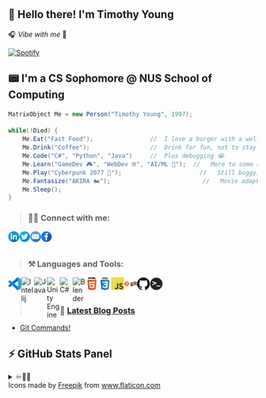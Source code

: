 ## 👋 Hello there! I'm Timothy Young

🎧 _Vibe with me_ 🎺

[![Spotify](https://spotify-stats-timothyoung97.vercel.app/api/spotify)](https://open.spotify.com/user/31qd72w5v25ss2gn6tpaoaenqfru)

## 📟 I'm a CS Sophomore @ NUS School of Computing 

```java
MatrixObject Me = new Person("Timothy Young", 1997);

while(!Died) {
    Me.Eat("Fast Food");                //  I love a burger with a well grilled patty 🍔
    Me.Drink("Coffee");                 //  Drink for fun, not to stay awake 🤡
    Me.Code("C#", "Python", "Java")     //  Plus debugging 😭
    Me.Learn("GameDev 🎮", "WebDev 🌐", "AI/ML 🤖");  //   More to come hehe ... 👨🏻‍💻 
    Me.Play("Cyberpunk 2077 🌆");                      //   Still buggy, but it's cool      m̸̛̫̤̮̙͈̘̼͔͎̮̺̀̉͊̍́͐́̄̇̍͛́̈́̿̏̓̃̑̋̚͜͜ͅá̵̳̜̦͙̥̜̼̬̙̭̘̈́̿̑́̿͆͐̀ͅͅt̶̡̛̬̦͙̻͉͔̺͗̉̀͐̓̍̊̾̌̈̀̍̀̒͛̒͝͝ͅr̸̡̧̦̘̖̬͇̮̺̿̏͌̃̾̍͜͝i̸̡̯̦̹̫͚̗̟̗͕̿̂́̌̑̆̈́̐͂͊̅́͒̑͝͝x̴̤̮̰̥̦̗͛
    Me.Fantasize("AKIRA 🏍️");                          //   Movie adaptation != Comics ⚠️
    Me.Sleep();
}
```

> ### 🤝🏼 Connect with me:

[<img align="left" alt="Timothyoung | LinkedIn" width="22px" src="public\linkedin.png" />][linkedin]
[<img align="left" alt="Timothyoung | Twitter" width="22px" src="public\twitter.png" />][twitter]
[<img align="left" alt="Timothyoung | Email" width="22px" src="public\email.png" />][email]
[<img align="left" alt="Timothyoung | Facebook" width="22px" src="public\facebook.png" />][facebook]

<br />
<br />

> ### ⚒️ Languages and Tools:

<img align="left" alt="Visual Studio Code" width="26px" src="https://raw.githubusercontent.com/github/explore/80688e429a7d4ef2fca1e82350fe8e3517d3494d/topics/visual-studio-code/visual-studio-code.png" />
<img align="left" alt="Intellij" width="26px" src="https://upload.wikimedia.org/wikipedia/commons/9/9c/IntelliJ_IDEA_Icon.svg" />
<img align="left" alt="Java" width="26px" src="https://cdn-icons-png.flaticon.com/512/226/226777.png" />
<img align="left" alt="Unity Engine" width="26px" src="https://cdn.icon-icons.com/icons2/2248/PNG/512/unity_icon_136074.png" />
<img align="left" alt="C#" width="26px" src="https://upload.wikimedia.org/wikipedia/commons/4/4f/Csharp_Logo.png" />
<img align="left" alt="Blender" width="26px" src="https://upload.wikimedia.org/wikipedia/commons/0/0c/Blender_logo_no_text.svg" />
<img align="left" alt="HTML5" width="26px" src="https://raw.githubusercontent.com/github/explore/80688e429a7d4ef2fca1e82350fe8e3517d3494d/topics/html/html.png" />
<img align="left" alt="CSS3" width="26px" src="https://raw.githubusercontent.com/github/explore/80688e429a7d4ef2fca1e82350fe8e3517d3494d/topics/css/css.png" />
<img align="left" alt="JavaScript" width="26px" src="https://raw.githubusercontent.com/github/explore/80688e429a7d4ef2fca1e82350fe8e3517d3494d/topics/javascript/javascript.png" />
<img align="left" alt="Git" width="26px" src="https://raw.githubusercontent.com/github/explore/80688e429a7d4ef2fca1e82350fe8e3517d3494d/topics/git/git.png" />
<img align="left" alt="GitHub" width="26px" src="https://raw.githubusercontent.com/github/explore/78df643247d429f6cc873026c0622819ad797942/topics/github/github.png" />
<img align="left" alt="Terminal" width="26px" src="https://raw.githubusercontent.com/github/explore/80688e429a7d4ef2fca1e82350fe8e3517d3494d/topics/terminal/terminal.png" />

<br />
<br />

> ### 📕 [Latest Blog Posts](https://dev.to/timothyoung97)

<!-- BLOG-POST-LIST:START -->
- [Git Commands!](https://dev.to/timothyoung97/git-commands-3pkh)
<!-- BLOG-POST-LIST:END -->

## ⚡ GitHub Stats Panel

<details>
  <summary>♾️📶🆙</summary>

  <h4><i>Recent Activities</i></h2>

<!--START_SECTION:activity-->
1. ❗️ Closed issue [#1](https://github.com/Timothyoung97/Timothyoung97/issues/1) in [Timothyoung97/Timothyoung97](https://github.com/Timothyoung97/Timothyoung97)
2. 💪 Opened PR [#11](https://github.com/NUS-Accessibility-Mapping/website/pull/11) in [NUS-Accessibility-Mapping/website](https://github.com/NUS-Accessibility-Mapping/website)
3. ❗️ Opened issue [#1](https://github.com/Timothyoung97/Timothyoung97/issues/1) in [Timothyoung97/Timothyoung97](https://github.com/Timothyoung97/Timothyoung97)
4. ❗️ Opened issue [#10](https://github.com/Timothyoung97/pe/issues/10) in [Timothyoung97/pe](https://github.com/Timothyoung97/pe)
5. ❗️ Opened issue [#9](https://github.com/Timothyoung97/pe/issues/9) in [Timothyoung97/pe](https://github.com/Timothyoung97/pe)
<!--END_SECTION:activity-->

---

<h4><i>General Stats</i></h2>

  <p align="center">
    <code><img align="center" src="https://github-readme-stats.vercel.app/api?username=Timothyoung97&count_private=true&show_icons=true&theme=blue-green" /></code>
    <code><img align="center" src="https://github-readme-stats.vercel.app/api/top-langs/?username=Timothyoung97&theme=blue-green&count_private=true" /></code>
  </p>  

---

<h4><i>Wakatime Stats</i></h2>
    
<!--START_SECTION:waka-->
![Profile Views](http://img.shields.io/badge/Profile%20Views-357-blue)

![Lines of code](https://img.shields.io/badge/From%20Hello%20World%20I%27ve%20Written-61%20Thousand%20lines%20of%20code-blue)

**🐱 My GitHub Data** 

> 🏆 59 Contributions in the Year 2022
 > 
> 📦 92.2 kB Used in GitHub's Storage 
 > 
> 💼 Opted to Hire
 > 
> 📜 23 Public Repositories 
 > 
> 🔑 7 Private Repositories  
 > 
**I'm a Night 🦉** 

```text
🌞 Morning    45 commits     ███░░░░░░░░░░░░░░░░░░░░░░   13.16% 
🌆 Daytime    125 commits    █████████░░░░░░░░░░░░░░░░   36.55% 
🌃 Evening    84 commits     ██████░░░░░░░░░░░░░░░░░░░   24.56% 
🌙 Night      88 commits     ██████░░░░░░░░░░░░░░░░░░░   25.73%

```
📅 **I'm Most Productive on Friday** 

```text
Monday       54 commits     ████░░░░░░░░░░░░░░░░░░░░░   15.79% 
Tuesday      40 commits     ███░░░░░░░░░░░░░░░░░░░░░░   11.7% 
Wednesday    44 commits     ███░░░░░░░░░░░░░░░░░░░░░░   12.87% 
Thursday     29 commits     ██░░░░░░░░░░░░░░░░░░░░░░░   8.48% 
Friday       75 commits     █████░░░░░░░░░░░░░░░░░░░░   21.93% 
Saturday     56 commits     ████░░░░░░░░░░░░░░░░░░░░░   16.37% 
Sunday       44 commits     ███░░░░░░░░░░░░░░░░░░░░░░   12.87%

```


📊 **This Week I Spent My Time On** 

```text
⌚︎ Time Zone: Asia/Singapore

💬 Programming Languages: 
C#                       13 hrs 48 mins      █████████████████░░░░░░░░   70.23% 
JavaScript               2 hrs 59 mins       ███░░░░░░░░░░░░░░░░░░░░░░   15.23% 
CSS                      1 hr 27 mins        █░░░░░░░░░░░░░░░░░░░░░░░░   7.39% 
Markdown                 1 hr 9 mins         █░░░░░░░░░░░░░░░░░░░░░░░░   5.93% 
YAML                     10 mins             ░░░░░░░░░░░░░░░░░░░░░░░░░   0.93%

🔥 Editors: 
Visual Studio            13 hrs 48 mins      █████████████████░░░░░░░░   70.24% 
WebStorm                 4 hrs 28 mins       █████░░░░░░░░░░░░░░░░░░░░   22.77% 
VS Code                  1 hr 22 mins        █░░░░░░░░░░░░░░░░░░░░░░░░   6.99%

🐱‍💻 Projects: 
UnityProject             13 hrs 48 mins      █████████████████░░░░░░░░   70.24% 
website                  3 hrs 5 mins        ████░░░░░░░░░░░░░░░░░░░░░   15.73% 
Timothyoung97            1 hr 20 mins        █░░░░░░░░░░░░░░░░░░░░░░░░   6.83% 
graphic-engine           44 mins             █░░░░░░░░░░░░░░░░░░░░░░░░   3.76% 
Hack                     38 mins             ░░░░░░░░░░░░░░░░░░░░░░░░░   3.28%

💻 Operating System: 
Windows                  19 hrs 39 mins      █████████████████████████   100.0%

```

**I Mostly Code in C** 

```text
C                        3 repos             ███████░░░░░░░░░░░░░░░░░░   30.0% 
Python                   2 repos             █████░░░░░░░░░░░░░░░░░░░░   20.0% 
Java                     2 repos             █████░░░░░░░░░░░░░░░░░░░░   20.0% 
JavaScript               2 repos             █████░░░░░░░░░░░░░░░░░░░░   20.0% 
HTML                     1 repo              ██░░░░░░░░░░░░░░░░░░░░░░░   10.0%

```


**Timeline**

![Chart not found](https://raw.githubusercontent.com/Timothyoung97/Timothyoung97/main/charts/bar_graph.png) 


 Last Updated on 08/01/2022
<!--END_SECTION:waka-->
    
</details>

[facebook]: https://www.facebook.com/TimYoung97
[email]: mailto:e0518553@u.nus.edu
[twitter]: https://twitter.com/timothyoung97
[linkedin]: https://www.linkedin.com/in/shiyuan-yang97/

<div>Icons made by <a href="https://www.freepik.com" title="Freepik">Freepik</a> from <a href="https://www.flaticon.com/" title="Flaticon">www.flaticon.com</a></div>